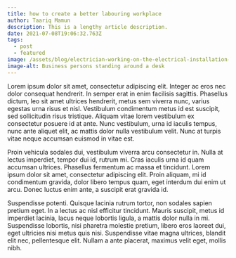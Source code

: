 ```yaml
---
title: how to create a better labouring workplace
author: Taariq Mamun
description: This is a lengthy article description.
date: 2021-07-08T19:06:32.763Z
tags:
  - post
  - featured
image: /assets/blog/electrician-working-on-the-electrical-installation-qpa22kh.jpg
image-alt: Business persons standing around a desk
---
```


 Lorem ipsum dolor sit amet, consectetur adipiscing elit. Integer ac eros nec dolor consequat hendrerit. In semper erat in enim facilisis sagittis. Phasellus dictum, leo sit amet ultrices hendrerit, metus sem viverra nunc, varius egestas urna risus et nisl. Vestibulum condimentum metus id est suscipit, sed sollicitudin risus tristique. Aliquam vitae lorem vestibulum ex consectetur posuere id at ante. Nunc vestibulum, urna id iaculis tempus, nunc ante aliquet elit, ac mattis dolor nulla vestibulum velit. Nunc at turpis vitae neque accumsan euismod in vitae est.

Proin vehicula sodales dui, vestibulum viverra arcu consectetur in. Nulla at lectus imperdiet, tempor dui id, rutrum mi. Cras iaculis urna id quam accumsan ultrices. Phasellus fermentum ac massa et tincidunt. Lorem ipsum dolor sit amet, consectetur adipiscing elit. Proin aliquam, mi id condimentum gravida, dolor libero tempus quam, eget interdum dui enim ut arcu. Donec luctus enim ante, a suscipit erat gravida id.

Suspendisse potenti. Quisque lacinia rutrum tortor, non sodales sapien pretium eget. In a lectus ac nisl efficitur tincidunt. Mauris suscipit, metus id imperdiet lacinia, lacus neque lobortis ligula, a mattis dolor nulla in mi. Suspendisse lobortis, nisi pharetra molestie pretium, libero eros laoreet dui, eget ultricies nisi metus quis nisi. Suspendisse vitae magna ultrices, blandit elit nec, pellentesque elit. Nullam a ante placerat, maximus velit eget, mollis nibh. 